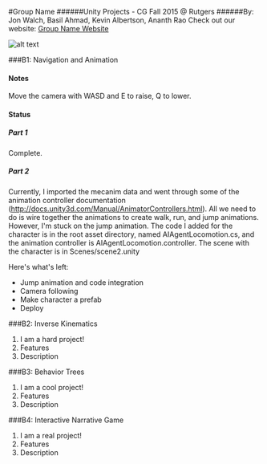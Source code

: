 #Group Name
######Unity Projects - CG Fall 2015 @ Rutgers
######By: Jon Walch, Basil Ahmad, Kevin Albertson, Ananth Rao
Check out our website: [Group Name Website](https://www.google.com "Google's Homepage!")

![alt text](teamLogo.png)

###B1: Navigation and Animation
#### Notes ####
Move the camera with WASD and E to raise, Q to lower.

#### Status ####

##### Part 1 #####
Complete.

##### Part 2 #####
Currently, I imported the mecanim data and went through some of the animation controller documentation (http://docs.unity3d.com/Manual/AnimatorControllers.html). All we need to do is wire together the animations to create walk, run, and jump animations. However, I'm stuck on the jump animation. The code I added for the character is in the root asset directory, named AIAgentLocomotion.cs, and the animation controller is AIAgentLocomotion.controller. The scene with the character is in Scenes/scene2.unity

Here's what's left:
- Jump animation and code integration
- Camera following
- Make character a prefab
- Deploy


###B2: Inverse Kinematics
1. I am a hard project!
2. Features
3. Description

###B3: Behavior Trees
1. I am a cool project!
2. Features
3. Description

###B4: Interactive Narrative Game
1. I am a real project!
2. Features
3. Description
